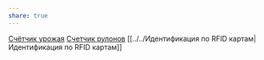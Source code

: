 ```yaml
---
share: true
---
```


[Счётчик урожая](https://github.com/Ardbot/harvestCounter)
[Счетчик рулонов](https://github.com/Ardbot/CounterRoll) 
[[../../Идентификация по RFID картам|Идентификация по RFID картам]]